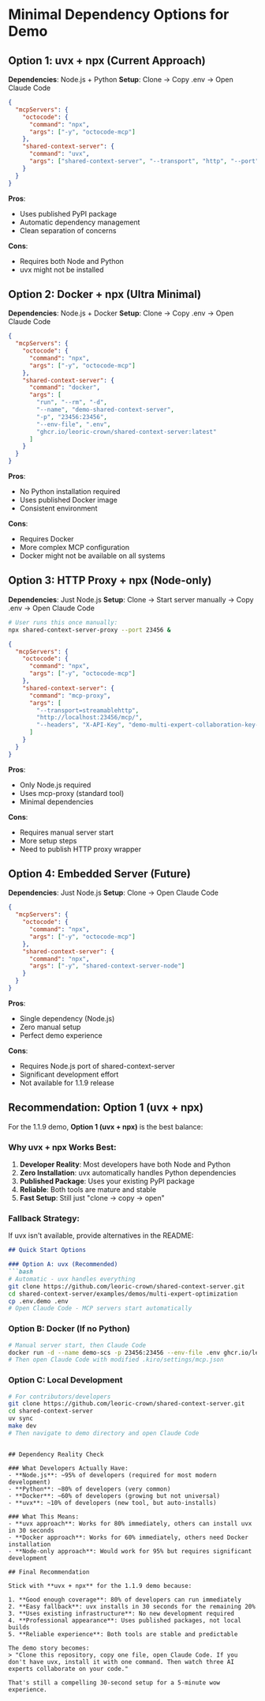 # Minimal Dependency Options for Demo

## Option 1: uvx + npx (Current Approach)
**Dependencies**: Node.js + Python
**Setup**: Clone → Copy .env → Open Claude Code

```json
{
  "mcpServers": {
    "octocode": {
      "command": "npx",
      "args": ["-y", "octocode-mcp"]
    },
    "shared-context-server": {
      "command": "uvx",
      "args": ["shared-context-server", "--transport", "http", "--port", "23456"]
    }
  }
}
```

**Pros**:
- Uses published PyPI package
- Automatic dependency management
- Clean separation of concerns

**Cons**:
- Requires both Node and Python
- uvx might not be installed

## Option 2: Docker + npx (Ultra Minimal)
**Dependencies**: Node.js + Docker
**Setup**: Clone → Copy .env → Open Claude Code

```json
{
  "mcpServers": {
    "octocode": {
      "command": "npx",
      "args": ["-y", "octocode-mcp"]
    },
    "shared-context-server": {
      "command": "docker",
      "args": [
        "run", "--rm", "-d",
        "--name", "demo-shared-context-server",
        "-p", "23456:23456",
        "--env-file", ".env",
        "ghcr.io/leoric-crown/shared-context-server:latest"
      ]
    }
  }
}
```

**Pros**:
- No Python installation required
- Uses published Docker image
- Consistent environment

**Cons**:
- Requires Docker
- More complex MCP configuration
- Docker might not be available on all systems

## Option 3: HTTP Proxy + npx (Node-only)
**Dependencies**: Just Node.js
**Setup**: Clone → Start server manually → Copy .env → Open Claude Code

```bash
# User runs this once manually:
npx shared-context-server-proxy --port 23456 &
```

```json
{
  "mcpServers": {
    "octocode": {
      "command": "npx",
      "args": ["-y", "octocode-mcp"]
    },
    "shared-context-server": {
      "command": "mcp-proxy",
      "args": [
        "--transport=streamablehttp",
        "http://localhost:23456/mcp/",
        "--headers", "X-API-Key", "demo-multi-expert-collaboration-key-2025"
      ]
    }
  }
}
```

**Pros**:
- Only Node.js required
- Uses mcp-proxy (standard tool)
- Minimal dependencies

**Cons**:
- Requires manual server start
- More setup steps
- Need to publish HTTP proxy wrapper

## Option 4: Embedded Server (Future)
**Dependencies**: Just Node.js
**Setup**: Clone → Open Claude Code

```json
{
  "mcpServers": {
    "octocode": {
      "command": "npx",
      "args": ["-y", "octocode-mcp"]
    },
    "shared-context-server": {
      "command": "npx",
      "args": ["-y", "shared-context-server-node"]
    }
  }
}
```

**Pros**:
- Single dependency (Node.js)
- Zero manual setup
- Perfect demo experience

**Cons**:
- Requires Node.js port of shared-context-server
- Significant development effort
- Not available for 1.1.9 release

## Recommendation: Option 1 (uvx + npx)

For the 1.1.9 demo, **Option 1 (uvx + npx)** is the best balance:

### Why uvx + npx Works Best:
1. **Developer Reality**: Most developers have both Node and Python
2. **Zero Installation**: uvx automatically handles Python dependencies
3. **Published Package**: Uses your existing PyPI package
4. **Reliable**: Both tools are mature and stable
5. **Fast Setup**: Still just "clone → copy → open"

### Fallback Strategy:
If uvx isn't available, provide alternatives in the README:

```markdown
## Quick Start Options

### Option A: uvx (Recommended)
```bash
# Automatic - uvx handles everything
git clone https://github.com/leoric-crown/shared-context-server.git
cd shared-context-server/examples/demos/multi-expert-optimization
cp .env.demo .env
# Open Claude Code - MCP servers start automatically
```

### Option B: Docker (If no Python)
```bash
# Manual server start, then Claude Code
docker run -d --name demo-scs -p 23456:23456 --env-file .env ghcr.io/leoric-crown/shared-context-server:latest
# Then open Claude Code with modified .kiro/settings/mcp.json
```

### Option C: Local Development
```bash
# For contributors/developers
git clone https://github.com/leoric-crown/shared-context-server.git
cd shared-context-server
uv sync
make dev
# Then navigate to demo directory and open Claude Code
```
```

## Dependency Reality Check

### What Developers Actually Have:
- **Node.js**: ~95% of developers (required for most modern development)
- **Python**: ~80% of developers (very common)
- **Docker**: ~60% of developers (growing but not universal)
- **uvx**: ~10% of developers (new tool, but auto-installs)

### What This Means:
- **uvx approach**: Works for 80% immediately, others can install uvx in 30 seconds
- **Docker approach**: Works for 60% immediately, others need Docker installation
- **Node-only approach**: Would work for 95% but requires significant development

## Final Recommendation

Stick with **uvx + npx** for the 1.1.9 demo because:

1. **Good enough coverage**: 80% of developers can run immediately
2. **Easy fallback**: uvx installs in 30 seconds for the remaining 20%
3. **Uses existing infrastructure**: No new development required
4. **Professional appearance**: Uses published packages, not local builds
5. **Reliable experience**: Both tools are stable and predictable

The demo story becomes:
> "Clone this repository, copy one file, open Claude Code. If you don't have uvx, install it with one command. Then watch three AI experts collaborate on your code."

That's still a compelling 30-second setup for a 5-minute wow experience.
